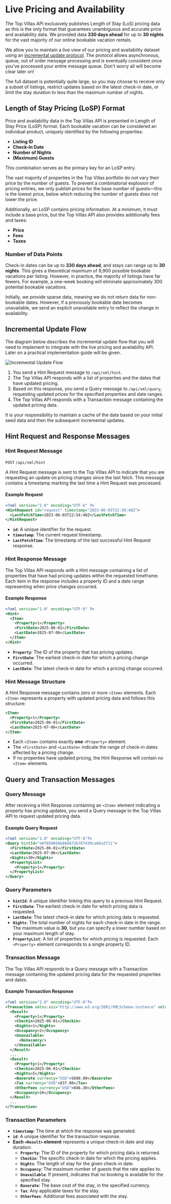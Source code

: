 # Live Pricing and Availability

The Top Villas API exclusively publishes Length of Stay (LoS) pricing data as this is the only format that guarantees unambiguous and accurate price and availability data. We provided data **330 days ahead** for up to **30 nights** for the vast majority of our online bookable vacation rentals.

We allow you to maintain a live view of our pricing and availability dataset using an [incremental update protocol](https://developers.google.com/hotels/hotel-prices/dev-guide/delivery-mode#hints). The protocol allows asynchronous, queue, out of order message processing and is eventually consistent once you've processed your entire message queue. Don't worry all will become clear later on!

The full dataset is potentially quite large, so you may choose to receive only a subset of listings, restrict updates based on the latest check-in date, or limit the stay duration to less than the maximum number of nights.

## Length of Stay Pricing (LoSP) Format

Price and availability data in the Top Villas API is presented in Length of Stay Price (LoSP) format. Each bookable vacation can be considered an individual product, uniquely identified by the following properties:

- **Listing ID**
- **Check-In Date**
- **Number of Nights**
- **(Maximum) Guests**

This combination serves as the primary key for an LoSP entry.

The vast majority of properties in the Top Villas portfolio do not vary their price by the number of guests. To prevent a combinatorial explosion of pricing entries, we only publish prices for the base number of guests—this is the lowest price, below which reducing the number of guests does not lower the price.

Additionally, an LoSP contains pricing information. At a minimum, it must include a base price, but the Top Villas API also provides additionally fees and taxes:

- **Price**
- **Fees**
- **Taxes**

### Number of Data Points

Check-in dates can be up to **330 days ahead**, and stays can range up to **30 nights**. This gives a theoretical maximum of 9,900 possible bookable vacations per listing. However, in practice, the majority of listings have far fewers. For example, a one-week booking will eliminate approximately 300 potential bookable vacations.

Initially, we provide sparse data, meaning we do not return data for non-bookable dates. However, if a previously bookable date becomes unavailable, we send an explicit unavailable entry to reflect the change in availability.

## Incremental Update Flow

The diagram below describes the incremental update flow that you will need to implement to integrate with the live pricing and availability API. Later on a practical implementation guide will be given.

![Incremental Update Flow](../assets/changed-pricing-flow.png)

1. You send a Hint Request message to `/api/xml/hint`.
2. The Top Villas API responds with a list of properties and the dates that have updated pricing.
3. Based on this response, you send a Query message to `/api/xml/query`, requesting updated prices for the specified properties and date ranges.
4. The Top Villas API responds with a Transaction message containing the updated pricing data.

It is your responsibility to maintain a cache of the data based on your initial seed data and then the subsequent incremental updates.

## Hint Request and Response Messages

### Hint Request Message

`POST` `/api/xml/hint`

A Hint Request message is sent to the Top Villas API to indicate that you are requesting an update on pricing changes since the last fetch. This message contains a timestamp marking the last time a Hint Request was processed.

#### Example Request

```xml
<?xml version="1.0" encoding="UTF-8" ?>
<HintRequest id="request" timestamp="2023-06-03T22:59:48Z">
  <LastFetchTime>2023-06-03T22:54:40Z</LastFetchTime>
</HintRequest>
```

- **`id`**: A unique identifier for the request.
- **`timestamp`**: The current request timestamp.
- **`LastFetchTime`**: The timestamp of the last successful Hint Request response.

### Hint Response Message

The Top Villas API responds with a Hint message containing a list of properties that have had pricing updates within the requested timeframe. Each item in the response includes a property ID and a date range representing when price changes occurred.

#### Example Response

```xml
<?xml version="1.0" encoding="UTF-8" ?>
<Hint>
  <Item>
    <Property>1</Property>
    <FirstDate>2025-06-01</FirstDate>
    <LastDate>2025-07-06</LastDate>
  </Item>
</Hint>
```

- **`Property`**: The ID of the property that has pricing updates.
- **`FirstDate`**: The earliest check-in date for which a pricing change occurred.
- **`LastDate`**: The latest check-in date for which a pricing change occurred.

### Hint Message Structure

A Hint Response message contains zero or more `<Item>` elements. Each `<Item>` represents a property with updated pricing data and follows this structure:

```xml
<Item>
  <Property>1</Property>
  <FirstDate>2025-06-01</FirstDate>
  <LastDate>2025-07-06</LastDate>
</Item>
```

- Each `<Item>` contains exactly **one** `<Property>` element.
- The `<FirstDate>` and `<LastDate>` indicate the range of check-in dates affected by a pricing change.
- If no properties have updated pricing, the Hint Response will contain no `<Item>` elements.

## Query and Transaction Messages

### Query Message

After receiving a Hint Response containing an `<Item>` element indicating a property has pricing updates, you send a Query message to the Top Villas API to request updated pricing data.

#### Example Query Request

```xml
<?xml version="1.0" encoding="UTF-8"?>
<Query hintId="e6f659056b884872b767439ca66a3711">
  <FirstDate>2025-06-01</FirstDate>
  <LastDate>2025-07-06</LastDate>
  <Nights>30</Nights>
  <PropertyList>
    <Property>1</Property>
  </PropertyList>
</Query>
```

### Query Parameters

- **`hintId`**: A unique identifier linking this query to a previous Hint Request.
- **`FirstDate`**: The earliest check-in date for which pricing data is requested.
- **`LastDate`**: The latest check-in date for which pricing data is requested.
- **`Nights`**: The total number of nights for each check-in date in the range. The maximum value is **30**, but you can specify a lower number based on your maximum length of stay.
- **`PropertyList`**: A list of properties for which pricing is requested. Each `<Property>` element corresponds to a single property ID.

### Transaction Message

The Top Villas API responds to a Query message with a Transaction message containing the updated pricing data for the requested properties and dates.

#### Example Transaction Response

```xml
<?xml version="1.0" encoding="UTF-8"?>
<Transaction xmlns:xsi="http://www.w3.org/2001/XMLSchema-instance" xmlns:xsd="http://www.w3.org/2001/XMLSchema" timestamp="2025-01-30T16:33:44.95672Z" id="3cc0dd1ebdf346fd8e6a4bc5c7b74fec">
  <Result>
    <Property>1</Property>
    <Checkin>2025-06-01</Checkin>
    <Nights>1</Nights>
    <Occupancy>2</Occupancy>
    <Unavailable>
      <NoVacancy/>
    </Unavailable>
  </Result>
  ...
  <Result>
    <Property>1</Property>
    <Checkin>2025-06-01</Checkin>
    <Nights>5</Nights>
    <Baserate currency="USD">5600.00</Baserate>
    <Tax currency="USD">837.00</Tax>
    <OtherFees currency="USD">846.30</OtherFees>
    <Occupancy>26</Occupancy>
  </Result>
  ...
</Transaction>
```

### Transaction Parameters

- **`timestamp`**: The time at which the response was generated.
- **`id`**: A unique identifier for the transaction response.
- **Each `<Result>` element** represents a unique check-in date and stay duration:
  - **`Property`**: The ID of the property for which pricing data is returned.
  - **`Checkin`**: The specific check-in date for which the pricing applies.
  - **`Nights`**: The length of stay for the given check-in date.
  - **`Occupancy`**: The maximum number of guests that the rate applies to.
  - **`Unavailable`**: If present, indicates that no booking is available for the specified stay.
  - **`Baserate`**: The base cost of the stay, in the specified currency.
  - **`Tax`**: Any applicable taxes for the stay.
  - **`OtherFees`**: Additional fees associated with the stay.
